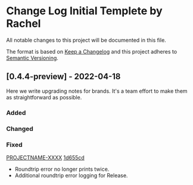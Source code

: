 
# Change Log Initial Templete by Rachel
All notable changes to this project will be documented in this file.
 
The format is based on [Keep a Changelog](http://keepachangelog.com/)
and this project adheres to [Semantic Versioning](http://semver.org/).
 
## [0.4.4-preview] - 2022-04-18
 
Here we write upgrading notes for brands. It's a team effort to make them as
straightforward as possible.
 
### Added
 
### Changed
 
### Fixed
[PROJECTNAME-XXXX](https://github.com/microsoft/PowerApps-Language-Tooling/releases/tag/0.4.4-preview)
[1d655cd](https://github.com/microsoft/PowerApps-Language-Tooling/commit/1d655cdd2a5cbc6105ebb21f2e11d9eb7412db73)
- Roundtrip error no longer prints twice.
- Additional roundtrip error logging for Release.
